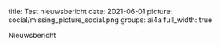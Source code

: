 title: Test nieuwsbericht
date: 2021-06-01
picture: social/missing_picture_social.png
groups: ai4a
full_width: true

Nieuwsbericht

